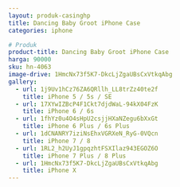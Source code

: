 ```yaml
---
layout: produk-casinghp
title: Dancing Baby Groot iPhone Case
categories: iphone

# Produk
product-title: Dancing Baby Groot iPhone Case
harga: 90000
sku: hn-4063
image-drive: 1HmcNx73f5K7-DkcLjZgaUBsCxVtkqAbg
gallery:
  - url: 1j9Uv1hCz76ZA6QRllh_LL8trZz40te2f
    title: iPhone 5 / 5s / SE
  - url: 17XYwIZBcP4F1Ckt7djdWaL-94kX04FzK
    title: iPhone 6 / 6s
  - url: 1fhYz0u4O4sHpU2csjjHXaNZegu6bXxGt
    title: iPhone 6 Plus / 6s Plus
  - url: 1dCNANRY7iziNsEhxVGRXeN_RyG-0VQcn
    title: iPhone 7 / 8
  - url: 1RL2_h2UyJ1gpqzhtFSXIlaz943EGOZ6O
    title: iPhone 7 Plus / 8 Plus
  - url: 1HmcNx73f5K7-DkcLjZgaUBsCxVtkqAbg
    title: iPhone X
---
```

